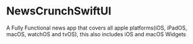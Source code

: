 # NewsCrunchSwiftUI
A Fully Functional news app that covers all apple platforms(iOS, iPadOS, macOS, watchOS and tvOS), this also includes iOS and macOS Widgets
